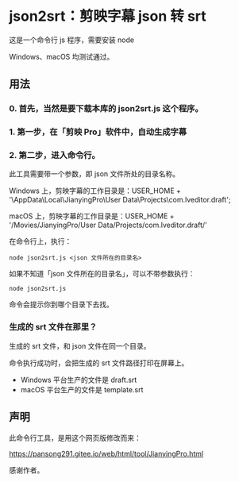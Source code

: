 # json2srt：剪映字幕 json 转 srt

这是一个命令行 js 程序，需要安装 node

Windows、macOS 均测试通过。

## 用法

### 0. 首先，当然是要下载本库的 json2srt.js 这个程序。

### 1. 第一步，在「剪映 Pro」软件中，自动生成字幕

### 2. 第二步，进入命令行。

此工具需要带一个参数，即 json 文件所处的目录名称。

Windows 上，剪映字幕的工作目录是：USER_HOME + '\AppData\Local\JianyingPro\User Data\Projects\com.lveditor.draft\';

macOS 上，剪映字幕的工作目录是：USER_HOME + '/Movies/JianyingPro/User Data/Projects/com.lveditor.draft/'

在命令行上，执行：

    node json2srt.js <json 文件所在的目录名>

如果不知道「json 文件所在的目录名」，可以不带参数执行：

    node json2srt.js

命令会提示你到哪个目录下去找。

### 生成的 srt 文件在那里？

生成的 srt 文件，和 json 文件在同一个目录。

命令执行成功时，会把生成的 srt 文件路径打印在屏幕上。

- Windows 平台生产的文件是 draft.srt
- macOS 平台生产的文件是 template.srt

## 声明
此命令行工具，是用这个网页版修改而来：

https://pansong291.gitee.io/web/html/tool/JianyingPro.html

感谢作者。
